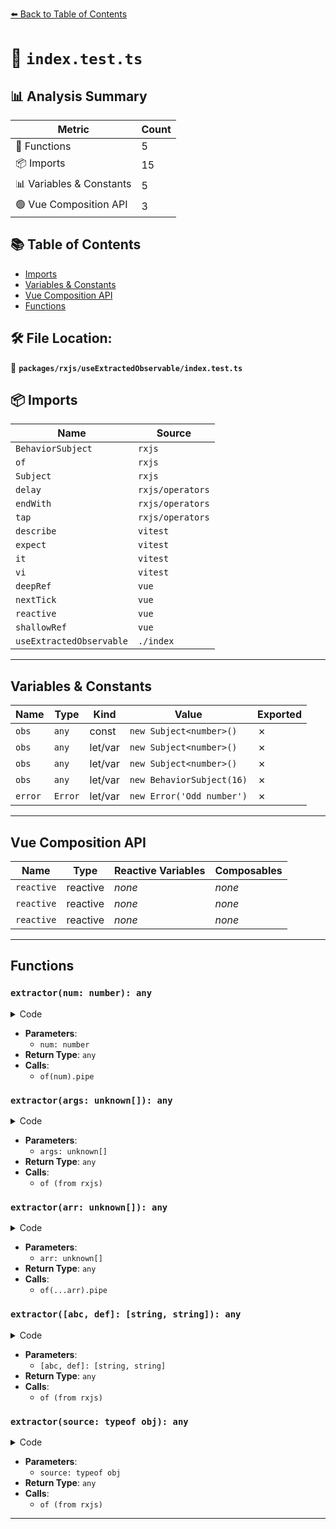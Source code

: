 [⬅️ Back to Table of Contents](../../../index.md)

# 📄 `index.test.ts`

## 📊 Analysis Summary

| Metric | Count |
|--------|-------|
| 🔧 Functions | 5 |
| 📦 Imports | 15 |
| 📊 Variables & Constants | 5 |
| 🟢 Vue Composition API | 3 |

## 📚 Table of Contents

- [Imports](#imports)
- [Variables & Constants](#variables-constants)
- [Vue Composition API](#vue-composition-api)
- [Functions](#functions)

## 🛠️ File Location:
📂 **`packages/rxjs/useExtractedObservable/index.test.ts`**

## 📦 Imports

| Name | Source |
|------|--------|
| `BehaviorSubject` | `rxjs` |
| `of` | `rxjs` |
| `Subject` | `rxjs` |
| `delay` | `rxjs/operators` |
| `endWith` | `rxjs/operators` |
| `tap` | `rxjs/operators` |
| `describe` | `vitest` |
| `expect` | `vitest` |
| `it` | `vitest` |
| `vi` | `vitest` |
| `deepRef` | `vue` |
| `nextTick` | `vue` |
| `reactive` | `vue` |
| `shallowRef` | `vue` |
| `useExtractedObservable` | `./index` |


---

## Variables & Constants

| Name | Type | Kind | Value | Exported |
|------|------|------|-------|----------|
| `obs` | `any` | const | `new Subject<number>()` | ✗ |
| `obs` | `any` | let/var | `new Subject<number>()` | ✗ |
| `obs` | `any` | let/var | `new Subject<number>()` | ✗ |
| `obs` | `any` | let/var | `new BehaviorSubject(16)` | ✗ |
| `error` | `Error` | let/var | `new Error('Odd number')` | ✗ |


---

## Vue Composition API

| Name | Type | Reactive Variables | Composables |
|------|------|-------------------|-------------|
| `reactive` | reactive | *none* | *none* |
| `reactive` | reactive | *none* | *none* |
| `reactive` | reactive | *none* | *none* |


---

## Functions

### `extractor(num: number): any`

<details><summary>Code</summary>

```ts
(num: number) => of(num).pipe(
        tap((n: number) => {
          if (n % 2 === 1)
            throw error
        }),
      )
```
</details>

- **Parameters**:
  - `num: number`
- **Return Type**: `any`
- **Calls**:
  - `of(num).pipe`
### `extractor(args: unknown[]): any`

<details><summary>Code</summary>

```ts
(args: unknown[]) => of(...args)
```
</details>

- **Parameters**:
  - `args: unknown[]`
- **Return Type**: `any`
- **Calls**:
  - `of (from rxjs)`
### `extractor(arr: unknown[]): any`

<details><summary>Code</summary>

```ts
(arr: unknown[]) => of(...arr).pipe(
        delay(1000),
      )
```
</details>

- **Parameters**:
  - `arr: unknown[]`
- **Return Type**: `any`
- **Calls**:
  - `of(...arr).pipe`
### `extractor([abc, def]: [string, string]): any`

<details><summary>Code</summary>

```ts
([abc, def]: [string, string]) => of(`${abc}${def}`)
```
</details>

- **Parameters**:
  - `[abc, def]: [string, string]`
- **Return Type**: `any`
- **Calls**:
  - `of (from rxjs)`
### `extractor(source: typeof obj): any`

<details><summary>Code</summary>

```ts
(source: typeof obj) => of(`x: ${source.x}, y: ${source.y}, z: ${source.z}`)
```
</details>

- **Parameters**:
  - `source: typeof obj`
- **Return Type**: `any`
- **Calls**:
  - `of (from rxjs)`

---